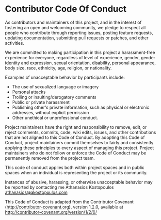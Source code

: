 # Contributor Code Of Conduct

As contributors and maintainers of this project, and in the interest of fostering an open and welcoming community, we pledge to respect all people who contribute through reporting issues, posting feature requests, updating documentation, submitting pull requests or patches, and other activities.

We are committed to making participation in this project a harassment-free experience for everyone, regardless of level of experience, gender, gender identity and expression, sexual orientation, disability, personal appearance, body size, race, ethnicity, age, religion, or nationality.

Examples of unacceptable behavior by participants include:

* The use of sexualized language or imagery
* Personal attacks
* Trolling or insulting/derogatory comments
* Public or private harassment
* Publishing other's private information, such as physical or electronic addresses, without explicit permission
* Other unethical or unprofessional conduct.


Project maintainers have the right and responsibility to remove, edit, or reject comments, commits, code, wiki edits, issues, and other contributions that are not aligned to this Code of Conduct. By adopting this Code of Conduct, project maintainers commit themselves to fairly and consistently applying these principles to every aspect of managing this project. Project maintainers who do not follow or enforce the Code of Conduct may be permanently removed from the project team.


This code of conduct applies both within project spaces and in public spaces when an individual is representing the project or its community.


Instances of abusive, harassing, or otherwise unacceptable behavior may be reported by contacting me Athanasios Kostopoulos athanasios@akostopoulos.com


This Code of Conduct is adapted from the Contributor Covenant (http://contributor-covenant.org), version 1.2.0, available at http://contributor-covenant.org/version/1/2/0/


